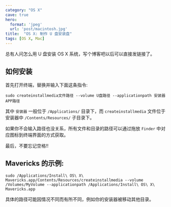 ```yaml
---
category: "OS X"
cave: true
hero:
  format: 'jpeg'
  url: 'post/macintosh.jpg'
title:  "OS X: 制作 U 盘安装盘"
tags: [OS X, Mac]
---
```

总有人问怎么用 U 盘安装 OS X 系统，写个博客吧以后可以直接发链接了。

## 如何安装

首先打开终端，替换并输入下面这条指令:

```console
sudo createinstallmedia文件路径 --volume U盘路径 --applicationpath 安装器APP路径
```

其中 `安装器` 一般位于 `/Applications/` 目录下，而 `createinstallmedia` 文件位于安装器中 `/Contents/Resources/` 子目录下。

如果你不会输入路径也没关系，所有文件和目录的路径可以通过拖放 `Finder` 中对应图标到终端界面的方式获取。

最后，不要忘记空格!!

## Mavericks 的示例:

```console
sudo /Applications/Install\ OS\ X\ Mavericks.app/Contents/Resources/createinstallmedia --volume /Volumes/MyVolume --applicationpath /Applications/Install\ OS\ X\ Mavericks.app
```

具体的路径可能因情况不同而有所不同，例如你的安装器被移动其他目录。




